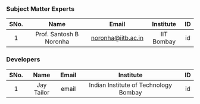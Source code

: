 ### Subject Matter Experts
| SNo. | Name | Email | Institute | ID |
| :---: | :---: | :---: | :---: | :---: |
| 1 | Prof. Santosh B Noronha | noronha@iitb.ac.in | IIT Bombay | id |

### Developers
| SNo. | Name | Email | Institute | ID |
| :---: | :---: | :---: | :---: | :---: |
| 1 | Jay Tailor | email | Indian Institute of Technology Bombay | id |